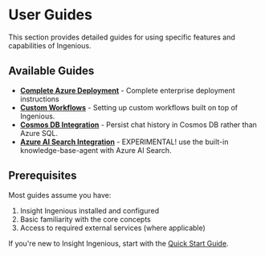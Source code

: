 # User Guides

This section provides detailed guides for using specific features and capabilities of Ingenious.

## Available Guides

- **[Complete Azure Deployment](complete-azure-deployment.md)** - Complete enterprise deployment instructions
- **[Custom Workflows](custom-workflows.md)** - Setting up custom workflows built on top of Ingenious.
- **[Cosmos DB Integration](cosmos-db-deployment.md)** - Persist chat history in Cosmos DB rather than Azure SQL.
- **[Azure AI Search Integration](azure-ai-search-deployment.md)** - EXPERIMENTAL! use the built-in knowledge-base-agent with Azure AI Search.

## Prerequisites

Most guides assume you have:

1. Insight Ingenious installed and configured
2. Basic familiarity with the core concepts
3. Access to required external services (where applicable)

If you're new to Insight Ingenious, start with the [Quick Start Guide](../getting-started.md).
